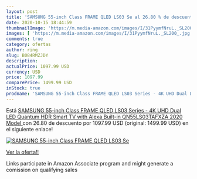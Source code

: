 ```yaml
---
layout: post
title: 'SAMSUNG 55-inch Class FRAME QLED LS03 Se al 26.80 % de descuento'
date: 2020-10-15 18:44:59
thumbnailImage: 'https://m.media-amazon.com/images/I/31PyymfNruL._SL200_.jpg'
images: [ 'https://m.media-amazon.com/images/I/31PyymfNruL._SL200_.jpg' ]
comments: true
category: ofertas
author: ring
slug: B084RMZJDY
description:
actualPrice: 1097.99 USD
currency: USD
price: 1097.99
comparePrice: 1499.99 USD
inStock: true
prodname: 'SAMSUNG 55-inch Class FRAME QLED LS03 Series - 4K UHD Dual LED Quantum HDR Smart TV with Alexa Built-in  QN55LS03TAFXZA  2020 Model '
---
```


Está [SAMSUNG 55-inch Class FRAME QLED LS03 Series - 4K UHD Dual LED Quantum HDR Smart TV with Alexa Built-in  QN55LS03TAFXZA  2020 Model ](https://www.amazon.com/dp/B084RMZJDY/?tag=tolees-20) con 26.80 de descuento por 1097.99 USD (original: 1499.99 USD) en el siguiente enlace!

[![SAMSUNG 55-inch Class FRAME QLED LS03 Se](https://m.media-amazon.com/images/I/31PyymfNruL._SL200_.jpg)](https://www.amazon.com/dp/B084RMZJDY/?tag=tolees-20)

[Ver la oferta!!](https://www.amazon.com/dp/B084RMZJDY/?tag=tolees-20)

Links participate in Amazon Associate program and might generate a comission on qualifying sales


